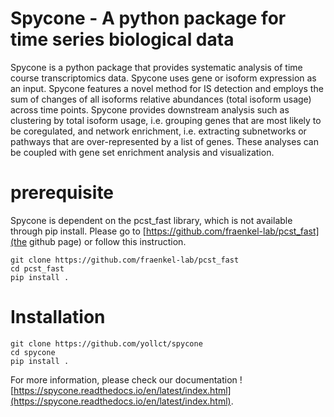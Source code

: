 # Spycone - A python package for time series biological data

Spycone is a python package that provides systematic analysis of time course transcriptomics data. Spycone uses gene or isoform expression as an input. Spycone features a novel method for IS detection and employs the sum of changes of all isoforms relative abundances (total isoform usage) across time points. Spycone provides downstream analysis such as clustering by total isoform usage, i.e. grouping genes that are most likely to be coregulated, and network enrichment, i.e. extracting subnetworks or pathways that are over-represented by a list of genes. These analyses can be coupled with gene set enrichment analysis and visualization.

# prerequisite

Spycone is dependent on the pcst_fast library, which is not available through pip install. Please go to [https://github.com/fraenkel-lab/pcst_fast](the github page) or follow this instruction.
```
git clone https://github.com/fraenkel-lab/pcst_fast
cd pcst_fast
pip install .
```

# Installation
```
git clone https://github.com/yollct/spycone
cd spycone
pip install .
```


For more information, please check our documentation ![https://spycone.readthedocs.io/en/latest/index.html](https://spycone.readthedocs.io/en/latest/index.html).
